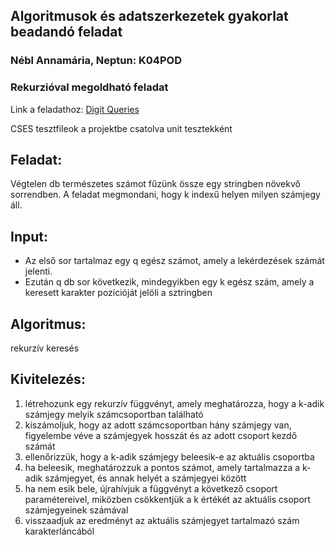 ## Algoritmusok és adatszerkezetek gyakorlat beadandó feladat

### Nébl Annamária, Neptun: K04POD

### Rekurzióval megoldható feladat

Link a feladathoz:
[Digit Queries](https://cses.fi/problemset/task/2431/)

CSES tesztfileok a projektbe csatolva unit tesztekként

## Feladat:

Végtelen db természetes számot fűzünk össze egy stringben növekvő sorrendben.
A feladat megmondani, hogy k indexű helyen milyen számjegy áll.

## Input:

- Az első sor tartalmaz egy q egész számot, amely a lekérdezések számát jelenti.
- Ezután q db sor következik, mindegyikben egy k egész szám, amely a keresett karakter pozícióját jelöli a sztringben

## Algoritmus:

rekurzív keresés

## Kivitelezés:

1. létrehozunk egy rekurzív függvényt, amely meghatározza, hogy a k-adik számjegy melyik számcsoportban található
2. kiszámoljuk, hogy az adott számcsoportban hány számjegy van, figyelembe véve a számjegyek hosszát és az adott csoport
   kezdő számát
3. ellenőrizzük, hogy a k-adik számjegy beleesik-e az aktuális csoportba
4. ha beleesik, meghatározzuk a pontos számot, amely tartalmazza a k-adik számjegyet, és annak helyét a számjegyei
   között
5. ha nem esik bele, újrahívjuk a függvényt a következő csoport paramétereivel, miközben csökkentjük a k értékét az
   aktuális csoport számjegyeinek számával
6. visszaadjuk az eredményt az aktuális számjegyet tartalmazó szám karakterláncából  

